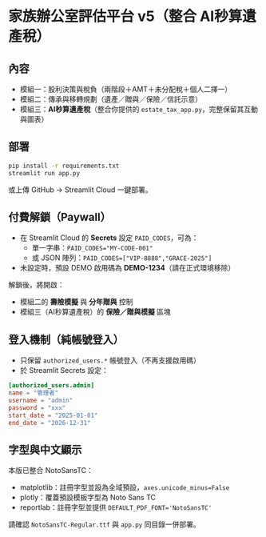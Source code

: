 
# 家族辦公室評估平台 v5（整合 AI秒算遺產稅）

## 內容
- 模組一：股利決策與稅負（兩階段＋AMT＋未分配稅＋個人二擇一）
- 模組二：傳承與移轉規劃（遺產／贈與／保險／信託示意）
- 模組三：**AI秒算遺產稅**（整合你提供的 `estate_tax_app.py`，完整保留其互動與圖表）

## 部署
```bash
pip install -r requirements.txt
streamlit run app.py
```
或上傳 GitHub → Streamlit Cloud 一鍵部署。


## 付費解鎖（Paywall）
- 在 Streamlit Cloud 的 **Secrets** 設定 `PAID_CODES`，可為：
  - 單一字串：`PAID_CODES="MY-CODE-001"`
  - 或 JSON 陣列：`PAID_CODES=["VIP-8888","GRACE-2025"]`
- 未設定時，預設 DEMO 啟用碼為 **DEMO-1234**（請在正式環境移除）

解鎖後，將開啟：
- 模組二的 **壽險模擬** 與 **分年贈與** 控制
- 模組三（AI秒算遺產稅）的 **保險／贈與模擬** 區塊


## 登入機制（純帳號登入）
- 只保留 `authorized_users.*` 帳號登入（不再支援啟用碼）
- 於 Streamlit Secrets 設定：
```toml
[authorized_users.admin]
name = "管理者"
username = "admin"
password = "xxx"
start_date = "2025-01-01"
end_date = "2026-12-31"
```


## 字型與中文顯示
本版已整合 NotoSansTC：
- matplotlib：註冊字型並設為全域預設，`axes.unicode_minus=False`
- plotly：覆蓋預設模板字型為 Noto Sans TC
- reportlab：註冊字型並提供 `DEFAULT_PDF_FONT='NotoSansTC'`

請確認 `NotoSansTC-Regular.ttf` 與 `app.py` 同目錄一併部署。
